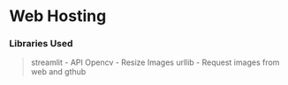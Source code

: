 # Web Hosting
### Libraries Used
> streamlit - API
> Opencv - Resize Images
> urllib - Request images from web and gthub
